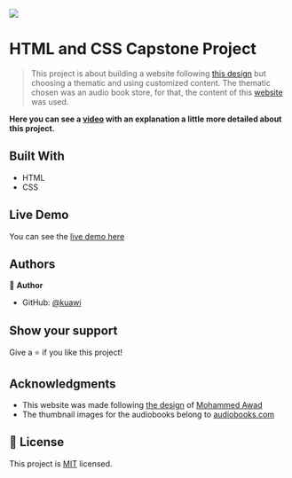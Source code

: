 ![](https://img.shields.io/badge/Microverse-blueviolet)

# HTML and CSS Capstone Project

> This project is about building a website following [this design](https://www.behance.net/gallery/24796463/ZATTIX) but choosing a thematic and using customized content. The thematic chosen was an audio book store, for that, the content of this [website](https://www.audiobooks.com) was used.

**Here you can see a [video](https://www.loom.com/share/e138112e182d496b850785ce4523dacc) with an explanation a little more detailed about this project.**

## Built With

- HTML
- CSS

## Live Demo

You can see the [live demo here](https://kuawi.github.io/HTML-CSS-Capstone-Project/)

## Authors

👤 **Author**

- GitHub: [@kuawi](https://github.com/kuawi)


## Show your support

Give a ⭐️ if you like this project!

## Acknowledgments

- This website was made following [the design](https://www.behance.net/gallery/24796463/ZATTIX) of [Mohammed Awad](https://www.behance.net/M_Awad)
- The thumbnail images for the audiobooks belong to [audiobooks.com](https://www.audiobooks.com/)

## 📝 License

This project is [MIT](https://github.com/kuawi/HTML-CSS-Capstone-Project/blob/developing/LICENSE) licensed.
